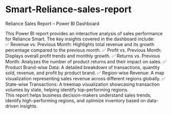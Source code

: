 # Smart-Reliance-sales-report

Reliance Sales Report – Power BI Dashboard
<br>

This Power BI report provides an interactive analysis of sales performance for Reliance Smart. The key insights covered in the dashboard include:
<br>
✅ Revenue vs. Previous Month: Highlights total revenue and its growth percentage compared to the previous month.
✅ Profit vs. Previous Month: Displays overall profit trends and monthly growth.
✅ Returns vs. Previous Month: Analyzes the number of product returns and their impact on sales.
✅ Product Brand-wise Data: A detailed breakdown of transactions, quantity sold, revenue, and profit by product brand.
✅ Region-wise Revenue: A map visualization representing sales revenue across different regions globally.
✅ State-wise Transactions: A treemap visualization showcasing transaction volumes by state, helping identify top-performing regions.
<br>
This report helps business decision-makers understand sales trends, identify high-performing regions, and optimize inventory based on data-driven insights.
